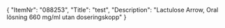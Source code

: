 {
  "ItemNr": "088253",
  "Title": "test",
  "Description": "Lactulose Arrow, Oral lösning 660 mg/ml utan doseringskopp"
}